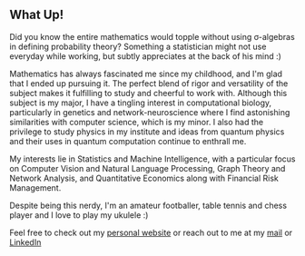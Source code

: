 ## What Up!
Did you know the entire mathematics would topple without using σ-algebras in defining probability theory? Something a statistician might not use everyday while working, but subtly appreciates at the back of his mind :)

Mathematics has always fascinated me since my childhood, and I'm glad that I ended up pursuing it. The perfect blend of rigor and versatility of the subject makes it fulfilling to study and cheerful to work with. Although this subject is my major, I have a tingling interest in computational biology, particularly in genetics and network-neuroscience where I find astonishing similarities with computer science, which is my minor. I also had the privilege to study physics in my institute and ideas from quantum physics and their uses in quantum computation continue to enthrall me.

My interests lie in Statistics and Machine Intelligence, with a particular focus on Computer Vision and Natural Language Processing, Graph Theory and Network Analysis, and Quantitative Economics along with Financial Risk Management.  

Despite being this nerdy, I'm an amateur footballer, table tennis and chess player and I love to play my ukulele :) 

Feel free to check out my [personal website](https://ananyapam7.github.io/) or reach out to me at my [mail](mailto:ad18ms075@iiserkol.ac.in) or [LinkedIn](https://www.linkedin.com/in/ananyapam-de-523757166/)
